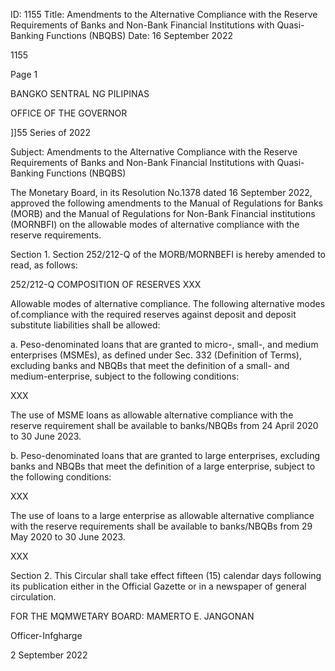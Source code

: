 ID: 1155
Title: Amendments to the Alternative Compliance with the Reserve Requirements of Banks and Non-Bank Financial Institutions with Quasi-Banking Functions (NBQBS)
Date: 16 September 2022

1155

Page 1

BANGKO SENTRAL NG PILIPINAS

OFFICE OF THE GOVERNOR

]]55 Series of 2022

Subject: Amendments to the Alternative Compliance with the Reserve Requirements of Banks and Non-Bank Financial Institutions with Quasi-Banking Functions (NBQBS)

The Monetary Board, in its Resolution No.1378 dated 16 September 2022, approved the following amendments to the Manual of Regulations for Banks (MORB) and the Manual of Regulations for Non-Bank Financial institutions (MORNBFI) on the allowable modes of alternative compliance with the reserve requirements.

Section 1. Section 252/212-Q of the MORB/MORNBEFI is hereby amended to read, as follows:

252/212-Q COMPOSITION OF RESERVES XXX

Allowable modes of alternative compliance. The following alternative modes of.compliance with the required reserves against deposit and deposit substitute liabilities shall be allowed:

a. Peso-denominated loans that are granted to micro-, small-, and medium enterprises (MSMEs), as defined under Sec. 332 (Definition of Terms), excluding banks and NBQBs that meet the definition of a small- and medium-enterprise, subject to the following conditions:

XXX

The use of MSME loans as allowable alternative compliance with the reserve requirement shall be available to banks/NBQBs from 24 April 2020 to 30 June 2023.

b. Peso-denominated loans that are granted to large enterprises, excluding banks and NBQBs that meet the definition of a large enterprise, subject to the following conditions:

XXX

The use of loans to a large enterprise as allowable alternative compliance with the reserve requirements shall be available to banks/NBQBs from 29 May 2020 to 30 June 2023.

XXX

Section 2. This Circular shall take effect fifteen (15) calendar days following its publication either in the Official Gazette or in a newspaper of general circulation.

FOR THE MQMWETARY BOARD: MAMERTO E. JANGONAN

Officer-Infgharge

2 September 2022